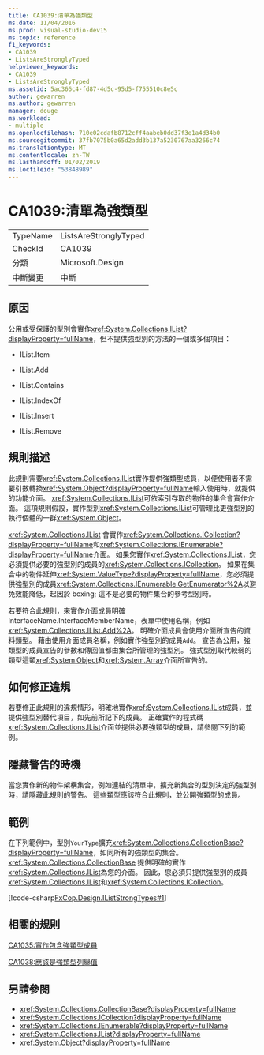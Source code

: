 ```yaml
---
title: CA1039:清單為強類型
ms.date: 11/04/2016
ms.prod: visual-studio-dev15
ms.topic: reference
f1_keywords:
- CA1039
- ListsAreStronglyTyped
helpviewer_keywords:
- CA1039
- ListsAreStronglyTyped
ms.assetid: 5ac366c4-fd87-4d5c-95d5-f755510c8e5c
author: gewarren
ms.author: gewarren
manager: douge
ms.workload:
- multiple
ms.openlocfilehash: 710e02cdafb8712cff4aabeb0dd37f3e1a4d34b0
ms.sourcegitcommit: 37fb7075b0a65d2add3b137a5230767aa3266c74
ms.translationtype: MT
ms.contentlocale: zh-TW
ms.lasthandoff: 01/02/2019
ms.locfileid: "53848989"
---
```

# <a name="ca1039-lists-are-strongly-typed"></a>CA1039:清單為強類型

|||
|-|-|
|TypeName|ListsAreStronglyTyped|
|CheckId|CA1039|
|分類|Microsoft.Design|
|中斷變更|中斷|

## <a name="cause"></a>原因

公用或受保護的型別會實作<xref:System.Collections.IList?displayProperty=fullName>，但不提供強型別的方法的一個或多個項目：

- IList.Item

- IList.Add

- IList.Contains

- IList.IndexOf

- IList.Insert

- IList.Remove

## <a name="rule-description"></a>規則描述

此規則需要<xref:System.Collections.IList>實作提供強類型成員，以便使用者不需要引數轉換<xref:System.Object?displayProperty=fullName>輸入使用時，就提供的功能介面。 <xref:System.Collections.IList>可依索引存取的物件的集合會實作介面。 這項規則假設，實作型別<xref:System.Collections.IList>可管理比更強型別的執行個體的一群<xref:System.Object>。

<xref:System.Collections.IList> 會實作<xref:System.Collections.ICollection?displayProperty=fullName>和<xref:System.Collections.IEnumerable?displayProperty=fullName>介面。 如果您實作<xref:System.Collections.IList>，您必須提供必要的強型別的成員的<xref:System.Collections.ICollection>。 如果在集合中的物件延伸<xref:System.ValueType?displayProperty=fullName>，您必須提供強型別的成員<xref:System.Collections.IEnumerable.GetEnumerator%2A>以避免效能降低，起因於 boxing; 這不是必要的物件集合的參考型別時。

若要符合此規則，來實作介面成員明確 InterfaceName.InterfaceMemberName，表單中使用名稱，例如<xref:System.Collections.IList.Add%2A>。 明確介面成員會使用介面所宣告的資料類型。 藉由使用介面成員名稱，例如實作強型別的成員`Add`。 宣告為公用，強類型的成員宣告的參數和傳回值都由集合所管理的強型別。 強式型別取代較弱的類型這類<xref:System.Object>和<xref:System.Array>介面所宣告的。

## <a name="how-to-fix-violations"></a>如何修正違規
 若要修正此規則的違規情形，明確地實作<xref:System.Collections.IList>成員，並提供強型別替代項目，如先前所記下的成員。 正確實作的程式碼<xref:System.Collections.IList>介面並提供必要強類型的成員，請參閱下列的範例。

## <a name="when-to-suppress-warnings"></a>隱藏警告的時機
 當您實作新的物件架構集合，例如連結的清單中，擴充新集合的型別決定的強型別時，請隱藏此規則的警告。 這些類型應該符合此規則，並公開強類型的成員。

## <a name="example"></a>範例
 在下列範例中，型別`YourType`擴充<xref:System.Collections.CollectionBase?displayProperty=fullName>，如同所有的強類型的集合。 <xref:System.Collections.CollectionBase> 提供明確的實作<xref:System.Collections.IList>為您的介面。 因此，您必須只提供強型別的成員<xref:System.Collections.IList>和<xref:System.Collections.ICollection>。

 [!code-csharp[FxCop.Design.IListStrongTypes#1](../code-quality/codesnippet/CSharp/ca1039-lists-are-strongly-typed_1.cs)]

## <a name="related-rules"></a>相關的規則
 [CA1035:實作包含強類型成員](../code-quality/ca1035-icollection-implementations-have-strongly-typed-members.md)

 [CA1038:應該是強類型列舉值](../code-quality/ca1038-enumerators-should-be-strongly-typed.md)

## <a name="see-also"></a>另請參閱

- <xref:System.Collections.CollectionBase?displayProperty=fullName>
- <xref:System.Collections.ICollection?displayProperty=fullName>
- <xref:System.Collections.IEnumerable?displayProperty=fullName>
- <xref:System.Collections.IList?displayProperty=fullName>
- <xref:System.Object?displayProperty=fullName>